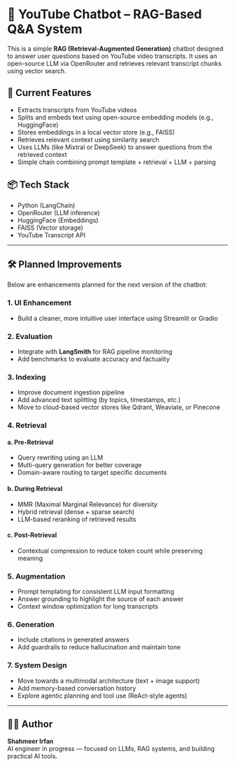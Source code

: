 # 🎥 YouTube Chatbot – RAG-Based Q&A System

This is a simple **RAG (Retrieval-Augmented Generation)** chatbot designed to answer user questions based on YouTube video transcripts. It uses an open-source LLM via OpenRouter and retrieves relevant transcript chunks using vector search.

## 🚀 Current Features

- Extracts transcripts from YouTube videos
- Splits and embeds text using open-source embedding models (e.g., HuggingFace)
- Stores embeddings in a local vector store (e.g., FAISS)
- Retrieves relevant context using similarity search
- Uses LLMs (like Mixtral or DeepSeek) to answer questions from the retrieved context
- Simple chain combining prompt template + retrieval + LLM + parsing

## 📦 Tech Stack

- Python (LangChain)
- OpenRouter (LLM inference)
- HuggingFace (Embeddings)
- FAISS (Vector storage)
- YouTube Transcript API

---

## 🛠️ Planned Improvements

Below are enhancements planned for the next version of the chatbot:

### 1. UI Enhancement
- Build a cleaner, more intuitive user interface using Streamlit or Gradio

### 2. Evaluation
- Integrate with **LangSmith** for RAG pipeline monitoring
- Add benchmarks to evaluate accuracy and factuality

### 3. Indexing
- Improve document ingestion pipeline
- Add advanced text splitting (by topics, timestamps, etc.)
- Move to cloud-based vector stores like Qdrant, Weaviate, or Pinecone

### 4. Retrieval

#### a. Pre-Retrieval
- Query rewriting using an LLM
- Multi-query generation for better coverage
- Domain-aware routing to target specific documents

#### b. During Retrieval
- MMR (Maximal Marginal Relevance) for diversity
- Hybrid retrieval (dense + sparse search)
- LLM-based reranking of retrieved results

#### c. Post-Retrieval
- Contextual compression to reduce token count while preserving meaning

### 5. Augmentation
- Prompt templating for consistent LLM input formatting
- Answer grounding to highlight the source of each answer
- Context window optimization for long transcripts

### 6. Generation
- Include citations in generated answers
- Add guardrails to reduce hallucination and maintain tone

### 7. System Design
- Move towards a multimodal architecture (text + image support)
- Add memory-based conversation history
- Explore agentic planning and tool use (ReAct-style agents)

---

## 🧑‍💻 Author

**Shahmeer Irfan**  
AI engineer in progress — focused on LLMs, RAG systems, and building practical AI tools.
